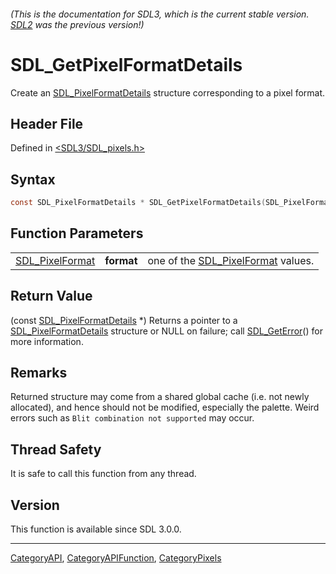 ###### (This is the documentation for SDL3, which is the current stable version. [SDL2](https://wiki.libsdl.org/SDL2/) was the previous version!)
# SDL_GetPixelFormatDetails

Create an [SDL_PixelFormatDetails](SDL_PixelFormatDetails) structure corresponding to a pixel format.

## Header File

Defined in [<SDL3/SDL_pixels.h>](https://github.com/libsdl-org/SDL/blob/main/include/SDL3/SDL_pixels.h)

## Syntax

```c
const SDL_PixelFormatDetails * SDL_GetPixelFormatDetails(SDL_PixelFormat format);
```

## Function Parameters

|                                    |            |                                                       |
| ---------------------------------- | ---------- | ----------------------------------------------------- |
| [SDL_PixelFormat](SDL_PixelFormat) | **format** | one of the [SDL_PixelFormat](SDL_PixelFormat) values. |

## Return Value

(const [SDL_PixelFormatDetails](SDL_PixelFormatDetails) *) Returns a
pointer to a [SDL_PixelFormatDetails](SDL_PixelFormatDetails) structure or
NULL on failure; call [SDL_GetError](SDL_GetError)() for more information.

## Remarks

Returned structure may come from a shared global cache (i.e. not newly
allocated), and hence should not be modified, especially the palette. Weird
errors such as `Blit combination not supported` may occur.

## Thread Safety

It is safe to call this function from any thread.

## Version

This function is available since SDL 3.0.0.

----
[CategoryAPI](CategoryAPI), [CategoryAPIFunction](CategoryAPIFunction), [CategoryPixels](CategoryPixels)

